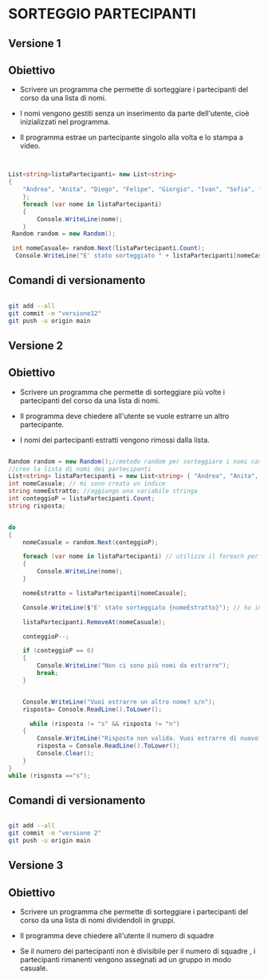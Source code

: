 # SORTEGGIO PARTECIPANTI

## Versione 1

## Obiettivo

- Scrivere un programma che permette di sorteggiare i partecipanti del corso da una lista di nomi. 

- I nomi vengono gestiti senza un inserimento da parte dell'utente, cioè inizializzati nel programma.

- Il programma estrae un partecipante singolo alla volta e lo stampa a video.

```csharp


List<string>listaPartecipanti= new List<string>
{
    "Andrea", "Anita", "Diego", "Felipe", "Giorgio", "Ivan", "Sofia", "Tamer"
    };
    foreach (var nome in listaPartecipanti)
    {
        Console.WriteLine(nome);
    }
 Random random = new Random();

 int nomeCasuale= random.Next(listaPartecipanti.Count);
  Console.WriteLine("E' stato sorteggiato " + listaPartecipanti[nomeCasuale] );
```


## Comandi di versionamento

```bash

git add --all
git commit -m "versione12"
git push -u origin main

```

## Versione 2

## Obiettivo

- Scrivere un programma che permette di sorteggiare più volte i partecipanti del corso da una lista di nomi.

- Il programma deve chiedere all'utente se vuole estrarre un altro partecipante.

- I nomi dei partecipanti estratti vengono rimossi dalla lista.


```csharp

Random random = new Random();//metodo random per sorteggiare i nomi casualmente
//creo la lista di nomi dei partecipanti
List<string> listaPartecipanti = new List<string> { "Andrea", "Anita", "Diego", "Felipe", "Giorgio", "Ivan", "Sofia", "Tamer" };
int nomeCasuale; // mi sono creata un indice
string nomeEstratto; //aggiungo una variabile stringa
int conteggioP = listaPartecipanti.Count;
string risposta;


do
{
    nomeCasuale = random.Next(conteggioP);

    foreach (var nome in listaPartecipanti) // utilizzo il foreach per stamparli tutti
    {
        Console.WriteLine(nome);
    }

    nomeEstratto = listaPartecipanti[nomeCasuale];

    Console.WriteLine($"E' stato sorteggiato {nomeEstratto}"); // ho inserito l'indice nel Console.WriteLine

    listaPartecipanti.RemoveAt(nomeCasuale);

    conteggioP--;

    if (conteggioP == 0)
    {
        Console.WriteLine("Non ci sono più nomi da estrarre");
        break;
    }


    Console.WriteLine("Vuoi estrarre un altro nome? s/n");
    risposta= Console.ReadLine().ToLower();

      while (risposta != "s" && risposta != "n")
    {
        Console.WriteLine("Risposta non valida. Vuoi estrarre di nuovo? (s/n)");
        risposta = Console.ReadLine().ToLower();
        Console.Clear();
    }
}
while (risposta =="s");

```

## Comandi di versionamento

```bash

git add --all
git commit -m "versione 2"
git push -u origin main

```

## Versione 3

## Obiettivo

- Scrivere un programma che permette di sorteggiare i partecipanti del corso da una lista di nomi dividendoli in gruppi.

- Il programma deve chiedere all'utente il numero di squadre

- Se il numero dei partecipanti non è divisibile per il numero di squadre , i partecipanti rimanenti vengono assegnati ad un gruppo in modo casuale.

```csharp


```


